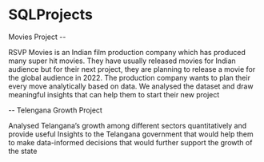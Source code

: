 # SQLProjects
Movies Project --

RSVP Movies is an Indian film production company which has produced many super hit movies.
They have usually released movies for Indian audience but for their next project, they are planning to release a movie for the global audience in 2022.
The production company wants to plan their every move analytically based on data. We analysed the dataset and draw meaningful insights that can help them to start their new project


-- Telengana Growth Project

Analysed Telangana’s growth among different sectors quantitatively and provide useful Insights to the Telangana government that would help them to make data-informed
decisions that would further support the growth of the state
